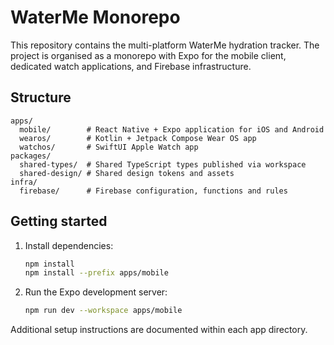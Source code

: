 # WaterMe Monorepo

This repository contains the multi-platform WaterMe hydration tracker. The project is organised as a monorepo with Expo for the mobile client, dedicated watch applications, and Firebase infrastructure.

## Structure

```
apps/
  mobile/        # React Native + Expo application for iOS and Android
  wearos/        # Kotlin + Jetpack Compose Wear OS app
  watchos/       # SwiftUI Apple Watch app
packages/
  shared-types/  # Shared TypeScript types published via workspace
  shared-design/ # Shared design tokens and assets
infra/
  firebase/      # Firebase configuration, functions and rules
```

## Getting started

1. Install dependencies:
   ```bash
   npm install
   npm install --prefix apps/mobile
   ```
2. Run the Expo development server:
   ```bash
   npm run dev --workspace apps/mobile
   ```

Additional setup instructions are documented within each app directory.
